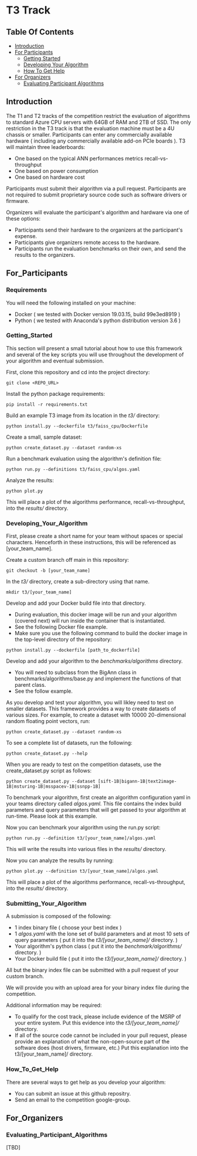 # T3 Track

## Table Of Contents

- [Introduction](#introduction)  
- [For Participants](#for_participants) 
  - [Getting Started](#getting_started) 
  - [Developing Your Algorithm](#developing_your_algorithm) 
  - [How To Get Help](#how_to_get_help)
- [For Organizers](#for_organizers)  
  - [Evaluating Participant Algorithms](#evaluating_participant_algorithms)
   
## Introduction

The T1 and T2 tracks of the competition restrict the evaluation of algorithms to standard Azure CPU servers with 64GB of RAM and 2TB of SSD.  The only restriction in the T3 track is that the evaluation machine must be a 4U chassis or smaller.  Participants can enter any commercially available hardware ( including any commercially available add-on PCIe boards ).  T3 will maintain three leaderboards:
* One based on the typical ANN performances metrics recall-vs-throughput
* One based on power consumption
* One based on hardware cost

Participants must submit their algorithm via a pull request.  Participants are not required to submit proprietary source code such as software drivers or firmware.

Organizers will evaluate the participant's algorithm and hardware via one of these options:
* Participants send their hardware to the organizers at the participant's expense.
* Participants give organizers remote access to the hardware.
* Participants run the evaluation benchmarks on their own, and send the results to the organizers.

## For_Participants

### Requirements

You will need the following installed on your machine:
* Docker ( we tested with Docker version 19.03.15, build 99e3ed8919 )
* Python ( we tested with Anaconda's python distribution version 3.6 )

### Getting_Started

This section will present a small tutorial about how to use this framework and several of the key scripts you will use throughout the development of your algorithm and eventual submission.

First, clone this repository and cd into the project directory:
```
git clone <REPO_URL>
```
Install the python package requirements:
```
pip install -r requirements.txt
```
Build an example T3 image from its location in the *t3/* directory:
```
python install.py --dockerfile t3/faiss_cpu/Dockerfile
```
Create a small, sample dataset:
```
python create_dataset.py --dataset random-xs
```
Run a benchmark evaluation using the algorithm's definition file:
```
python run.py --definitions t3/faiss_cpu/algos.yaml
```
Analyze the results:
```
python plot.py 
```
This will place a plot of the algorithms performance, recall-vs-throughput, into the *results/* directory.

### Developing_Your_Algorithm

First, please create a short name for your team without spaces or special characters.  Henceforth in these instructions, this will be referenced as [your_team_name].

Create a custom branch off main in this repository:
```
git checkout -b [your_team_name]
```
In the *t3/* directory, create a sub-directory using that name.
```
mkdir t3/[your_team_name]
```
Develop and add your Docker build file into that directory.
* During evaluation, this docker image will be run and your algorithm (covered next) will run inside the container that is instantiated.
* See the following Docker file example.
* Make sure you use the following command to build the docker image in the top-level directory of the repository:
```
python install.py --dockerfile [path_to_dockerfile]
```
Develop and add your algorithm to the *benchmarks/algorithms* directory.
* You will need to subclass from the BigAnn class in benchmarks/algorithms/base.py and implement the functions of that parent class.
* See the follow example.

As you develop and test your algorithm, you will likley need to test on smaller datasets.  This framework provides a way to create datasets of various sizes.  For example, to create a dataset with 10000 20-dimensional random floating point vectors, run:
```
python create_dataset.py --dataset random-xs
```
To see a complete list of datasets, run the following:
```
python create_dataset.py --help
```
When you are ready to test on the competition datasets, use the create_dataset.py script as follows:
```
python create_dataset.py --dataset [sift-1B|bigann-1B|text2image-1B|msturing-1B|msspacev-1B|ssnpp-1B]
```
To benchmark your algorithm, first create an algorithm configuration yaml in your teams directory called *algos.yaml.*  This file contains the index build parameters and query parameters that will get passed to your algorithm at run-time.  Please look at this example.

Now you can benchmark your algorithm using the run.py script:
```
python run.py --definition t3/[your_team_name]/algos.yaml
```
This will write the results into various files in the *results/* directory.

Now you can analyze the results by running:
```
python plot.py --definition t3/[your_team_name]/algos.yaml
```
This will place a plot of the algorithms performance, recall-vs-throughput, into the *results/* directory.

### Submitting_Your_Algorithm

A submission is composed of the following:
* 1 index binary file (  choose your best index )
* 1 *algos.yaml* with the lone set of build parameters and at most 10 sets of query parameters ( put it into the *t3/[your_team_name]/* directory. )
* Your algorithm's python class ( put it into the *benchmark/algorithms/* directory. )
* Your Docker build file ( put it into the *t3/[your_team_name]/* directory. )

All but the binary index file can be submitted with a pull request of your custom branch.

We will provide you with an upload area for your binary index file during the competition.

Additional information may be required:
* To qualify for the cost track, please include evidence of the MSRP of your entire system.  Put this evidence into the *t3/[your_team_name]/* directory.
* If all of the source code cannot be included in your pull request, please provide an explanation of what the non-open-source part of the software does (host drivers, firmware, etc.) Put this explanation into the t3/[your_team_name]/ directory.

### How_To_Get_Help

There are several ways to get help as you develop your algorithm:
* You can submit an issue at this github repositry.
* Send an email to the competition google-group.

## For_Organizers

### Evaluating_Participant_Algorithms

[TBD]
